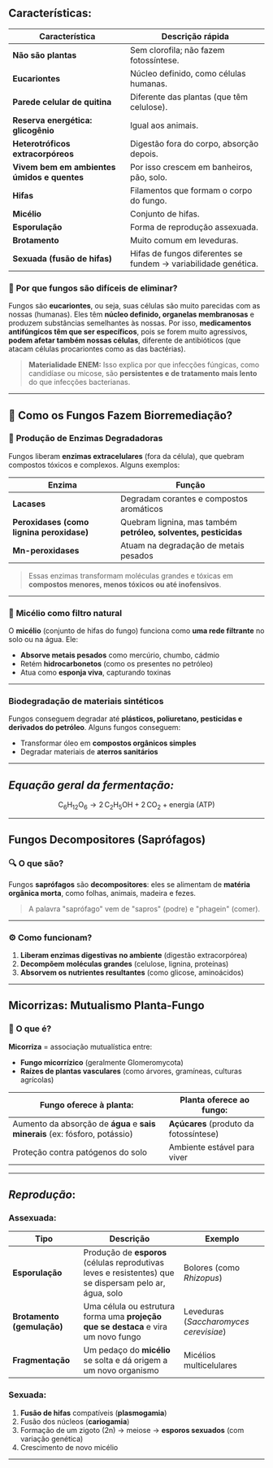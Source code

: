 ## Características: 

| Característica                              | Descrição rápida                                               |
| ------------------------------------------- | -------------------------------------------------------------- |
| **Não são plantas**                         | Sem clorofila; não fazem fotossíntese.                         |
| **Eucariontes**                             | Núcleo definido, como células humanas.                         |
| **Parede celular de quitina**               | Diferente das plantas (que têm celulose).                      |
| **Reserva energética: glicogênio**          | Igual aos animais.                                             |
| **Heterotróficos extracorpóreos**           | Digestão fora do corpo, absorção depois.                       |
| **Vivem bem em ambientes úmidos e quentes** | Por isso crescem em banheiros, pão, solo.                      |
| **Hifas**                                   | Filamentos que formam o corpo do fungo.                        |
| **Micélio**                                 | Conjunto de hifas.                                             |
| **Esporulação**                             | Forma de reprodução assexuada.                                 |
| **Brotamento**                              | Muito comum em leveduras.                                      |
| **Sexuada (fusão de hifas)**                | Hifas de fungos diferentes se fundem → variabilidade genética. |


### 🧬 **Por que fungos são difíceis de eliminar?**

Fungos são **eucariontes**, ou seja, suas células são muito parecidas com as nossas (humanas). Eles têm **núcleo definido, organelas membranosas** e produzem substâncias semelhantes às nossas. Por isso, **medicamentos antifúngicos têm que ser específicos**, pois se forem muito agressivos, **podem afetar também nossas células**, diferente de antibióticos (que atacam células procariontes como as das bactérias).

> **Materialidade ENEM:** Isso explica por que infecções fúngicas, como candidíase ou micose, são **persistentes e de tratamento mais lento** do que infecções bacterianas.

---
## 🍄 **Como os Fungos Fazem Biorremediação?**

### 🔬 **Produção de Enzimas Degradadoras**

Fungos liberam **enzimas extracelulares** (fora da célula), que quebram compostos tóxicos e complexos. Alguns exemplos:

|Enzima|Função|
|---|---|
|**Lacases**|Degradam corantes e compostos aromáticos|
|**Peroxidases (como lignina peroxidase)**|Quebram lignina, mas também **petróleo, solventes, pesticidas**|
|**Mn-peroxidases**|Atuam na degradação de metais pesados|

> Essas enzimas transformam moléculas grandes e tóxicas em **compostos menores, menos tóxicos ou até inofensivos**.

---

### 🌱 **Micélio como filtro natural**

O **micélio** (conjunto de hifas do fungo) funciona como **uma rede filtrante** no solo ou na água. Ele:
- **Absorve metais pesados** como mercúrio, chumbo, cádmio
- Retém **hidrocarbonetos** (como os presentes no petróleo)
- Atua como **esponja viva**, capturando toxinas
    

---
###  **Biodegradação de materiais sintéticos**

Fungos conseguem degradar até **plásticos, poliuretano, pesticidas e derivados do petróleo**. Alguns fungos conseguem:
- Transformar óleo em **compostos orgânicos simples**
- Degradar materiais de **aterros sanitários**

---
## ***Equação geral da fermentação:***

$$
\text{C}_6\text{H}_{12}\text{O}_6 \rightarrow 2\,\text{C}_2\text{H}_5\text{OH} + 2\,\text{CO}_2 + \text{energia (ATP)}
$$

---
## **Fungos Decompositores (Saprófagos)**

### 🔍 O que são?

Fungos **saprófagos** são **decompositores**: eles se alimentam de **matéria orgânica morta**, como folhas, animais, madeira e fezes.

> A palavra "saprófago" vem de "sapros" (podre) e "phagein" (comer).

---
### ⚙️ Como funcionam?

1. **Liberam enzimas digestivas no ambiente** (digestão extracorpórea)
2. **Decompõem moléculas grandes** (celulose, lignina, proteínas)
3. **Absorvem os nutrientes resultantes** (como glicose, aminoácidos)

---
## **Micorrizas: Mutualismo Planta-Fungo**

### 🤝 O que é?

**Micorriza** = associação mutualística entre:
- **Fungo micorrízico** (geralmente Glomeromycota)
- **Raízes de plantas vasculares** (como árvores, gramíneas, culturas agrícolas)

| Fungo oferece à planta:                                                     | Planta oferece ao fungo:               |
| --------------------------------------------------------------------------- | -------------------------------------- |
| Aumento da absorção de **água** e **sais minerais** (ex: fósforo, potássio) | **Açúcares** (produto da fotossíntese) |
| Proteção contra patógenos do solo                                           | Ambiente estável para viver            |

---
## ***Reprodução***:

### Assexuada:

|Tipo|Descrição|Exemplo|
|---|---|---|
|**Esporulação**|Produção de **esporos** (células reprodutivas leves e resistentes) que se dispersam pelo ar, água, solo|Bolores (como _Rhizopus_)|
|**Brotamento (gemulação)**|Uma célula ou estrutura forma uma **projeção que se destaca** e vira um novo fungo|Leveduras (_Saccharomyces cerevisiae_)|
|**Fragmentação**|Um pedaço do **micélio** se solta e dá origem a um novo organismo|Micélios multicelulares|
### Sexuada: 

1. **Fusão de hifas** compatíveis (**plasmogamia**)
2. Fusão dos núcleos (**cariogamia**)
3. Formação de um zigoto (2n) → meiose → **esporos sexuados** (com variação genética)
4. Crescimento de novo micélio

---

